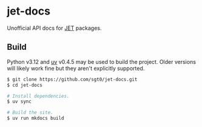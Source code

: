 # jet-docs

Unofficial API docs for [JET][] packages.

## Build

Python v3.12 and [uv][] v0.4.5 may be used to build the project. Older versions
will likely work fine but they aren't explicitly supported.

```bash
$ git clone https://github.com/sgt0/jet-docs.git
$ cd jet-docs

# Install dependencies.
$ uv sync

# Build the site.
$ uv run mkdocs build
```

[JET]: https://github.com/Jaded-Encoding-Thaumaturgy
[uv]: https://docs.astral.sh/uv/

